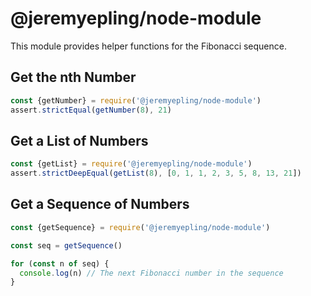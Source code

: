 # @jeremyepling/node-module

This module provides helper functions for the Fibonacci sequence.

## Get the nth Number

```javascript
const {getNumber} = require('@jeremyepling/node-module')
assert.strictEqual(getNumber(8), 21)
```

## Get a List of Numbers

```javascript
const {getList} = require('@jeremyepling/node-module')
assert.strictDeepEqual(getList(8), [0, 1, 1, 2, 3, 5, 8, 13, 21])
```

## Get a Sequence of Numbers

```javascript
const {getSequence} = require('@jeremyepling/node-module')

const seq = getSequence()

for (const n of seq) {
  console.log(n) // The next Fibonacci number in the sequence
}
```
